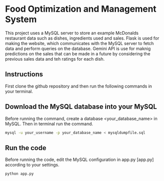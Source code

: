 # Food Optimization and Management System
This project uses a MySQL server to store an example McDonalds restaurant data such as dishes, ingredients used and sales. Flask is used for making the website, which communicates with the MySQL server to fetch data and perform queries on the database. Gemini API is use for maknig predictions on the sales that can be made in a future by considering the previous sales data and teh ratings for each dish. 

## Instructions
First clone the github repository and then run the following commands in your terminal.

## Download the MySQL database into your MySQL
Before running the command, create a database <your_database_name> in MySQL. Then in terminal run the command.
```bash
mysql -u your_username -p your_database_name < mysqldumpfile.sql
```
## Run the code
Before running the code, edit the MySQL configuration in app.py [app.py] according to your settings.
```bash
python app.py
```
